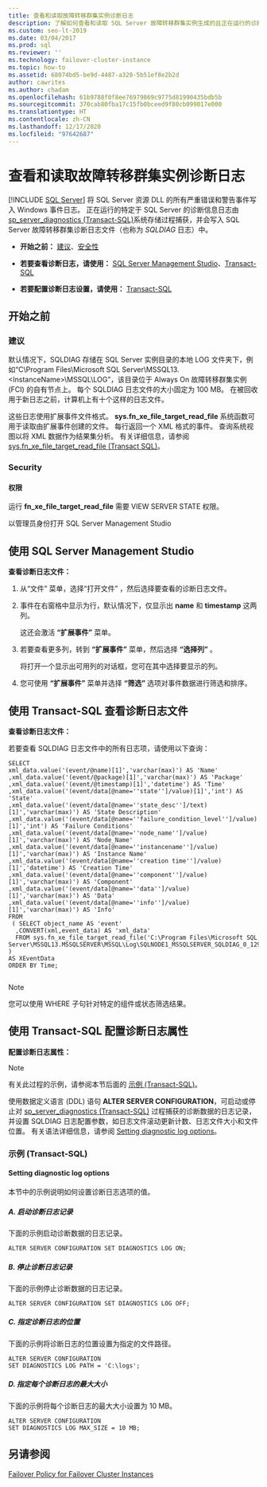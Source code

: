 ```yaml
---
title: 查看和读取故障转移群集实例诊断日志
description: 了解如何查看和读取 SQL Server 故障转移群集实例生成的且正在运行的诊断日志。
ms.custom: seo-lt-2019
ms.date: 03/04/2017
ms.prod: sql
ms.reviewer: ''
ms.technology: failover-cluster-instance
ms.topic: how-to
ms.assetid: 68074bd5-be9d-4487-a320-5b51ef8e2b2d
author: cawrites
ms.author: chadam
ms.openlocfilehash: 61b9788f0f8ee76979869c9775d81990435bdb5b
ms.sourcegitcommit: 370cab80fba17c15fb0bceed9f80cb099017e000
ms.translationtype: HT
ms.contentlocale: zh-CN
ms.lasthandoff: 12/17/2020
ms.locfileid: "97642687"
---
```

# <a name="view-and-read-failover-cluster-instance-diagnostics-log"></a>查看和读取故障转移群集实例诊断日志
[!INCLUDE [SQL Server](../../../includes/applies-to-version/sqlserver.md)]
  将 SQL Server 资源 DLL 的所有严重错误和警告事件写入 Windows 事件日志。 正在运行的特定于 SQL Server 的诊断信息日志由 [sp_server_diagnostics (Transact-SQL)](../../../relational-databases/system-stored-procedures/sp-server-diagnostics-transact-sql.md)系统存储过程捕获，并会写入 SQL Server 故障转移群集诊断日志文件（也称为 *SQLDIAG* 日志）中。  
  
-   **开始之前：** [建议](#Recommendations)、[安全性](#Security)  
  
-   **若要查看诊断日志，请使用：** [SQL Server Management Studio](#SSMSProcedure)、[Transact-SQL](#TsqlProcedure)  
  
-   **若要配置诊断日志设置，请使用：** [Transact-SQL](#TsqlConfigure)  
  
##  <a name="before-you-begin"></a><a name="BeforeYouBegin"></a> 开始之前  
  
###  <a name="recommendations"></a><a name="Recommendations"></a> 建议  
 默认情况下，SQLDIAG 存储在 SQL Server 实例目录的本地 LOG 文件夹下，例如“C\Program Files\Microsoft SQL Server\MSSQL13.\<InstanceName>\MSSQL\LOG”，该目录位于 Always On 故障转移群集实例 (FCI) 的自有节点上。 每个 SQLDIAG 日志文件的大小固定为 100 MB。 在被回收用于新日志之前，计算机上有十个这样的日志文件。  
  
 这些日志使用扩展事件文件格式。 **sys.fn_xe_file_target_read_file** 系统函数可用于读取由扩展事件创建的文件。 每行返回一个 XML 格式的事件。 查询系统视图以将 XML 数据作为结果集分析。 有关详细信息，请参阅 [sys.fn_xe_file_target_read_file (Transact SQL)](../../../relational-databases/system-functions/sys-fn-xe-file-target-read-file-transact-sql.md)。  
  
###  <a name="security"></a><a name="Security"></a> Security  
  
####  <a name="permissions"></a><a name="Permissions"></a> 权限  
 运行 **fn_xe_file_target_read_file** 需要 VIEW SERVER STATE 权限。  
  
 以管理员身份打开 SQL Server Management Studio  
  
##  <a name="using-sql-server-management-studio"></a><a name="SSMSProcedure"></a> 使用 SQL Server Management Studio  
 **查看诊断日志文件：**  
  
1.  从“文件”  菜单，选择“打开文件”   ，然后选择要查看的诊断日志文件。  
  
2.  事件在右窗格中显示为行，默认情况下，仅显示出 **name** 和 **timestamp** 这两列。  
  
     这还会激活 **“扩展事件”** 菜单。  
  
3.  若要查看更多列，转到 **“扩展事件”** 菜单，然后选择 **“选择列”** 。  
  
     将打开一个显示出可用列的对话框，您可在其中选择要显示的列。  
  
4.  您可使用 **“扩展事件”** 菜单并选择 **“筛选”** 选项对事件数据进行筛选和排序。  
  
##  <a name="view-diagnostic-log-files-with-transact-sql"></a><a name="TsqlProcedure"></a> 使用 Transact-SQL 查看诊断日志文件  
 **查看诊断日志文件：**  
  
 若要查看 SQLDIAG 日志文件中的所有日志项，请使用以下查询：  
  
```  
SELECT  
xml_data.value('(event/@name)[1]','varchar(max)') AS 'Name'  
,xml_data.value('(event/@package)[1]','varchar(max)') AS 'Package'  
,xml_data.value('(event/@timestamp)[1]','datetime') AS 'Time'  
,xml_data.value('(event/data[@name=''state'']/value)[1]','int') AS 'State'  
,xml_data.value('(event/data[@name=''state_desc'']/text)[1]','varchar(max)') AS 'State Description'  
,xml_data.value('(event/data[@name=''failure_condition_level'']/value)[1]','int') AS 'Failure Conditions'  
,xml_data.value('(event/data[@name=''node_name'']/value)[1]','varchar(max)') AS 'Node_Name'  
,xml_data.value('(event/data[@name=''instancename'']/value)[1]','varchar(max)') AS 'Instance Name'  
,xml_data.value('(event/data[@name=''creation time'']/value)[1]','datetime') AS 'Creation Time'  
,xml_data.value('(event/data[@name=''component'']/value)[1]','varchar(max)') AS 'Component'  
,xml_data.value('(event/data[@name=''data'']/value)[1]','varchar(max)') AS 'Data'  
,xml_data.value('(event/data[@name=''info'']/value)[1]','varchar(max)') AS 'Info'  
FROM  
 ( SELECT object_name AS 'event'  
  ,CONVERT(xml,event_data) AS 'xml_data'  
  FROM sys.fn_xe_file_target_read_file('C:\Program Files\Microsoft SQL Server\MSSQL13.MSSQLSERVER\MSSQL\Log\SQLNODE1_MSSQLSERVER_SQLDIAG_0_129936003752530000.xel',NULL,NULL,NULL)   
)   
AS XEventData  
ORDER BY Time;  
  
```  
  
> [!NOTE]  
>  您可以使用 WHERE 子句针对特定的组件或状态筛选结果。  
  
##  <a name="configure-diagnostic-log-properties-with-transact-sql"></a><a name="TsqlConfigure"></a> 使用 Transact-SQL 配置诊断日志属性  
 **配置诊断日志属性：**  
  
> [!NOTE]  
>  有关此过程的示例，请参阅本节后面的 [示例 (Transact-SQL)](#TsqlExample)。  
  
 使用数据定义语言 (DDL) 语句 **ALTER SERVER CONFIGURATION**，可启动或停止对 [sp_server_diagnostics (Transact-SQL)](../../../relational-databases/system-stored-procedures/sp-server-diagnostics-transact-sql.md) 过程捕获的诊断数据的日志记录，并设置 SQLDIAG 日志配置参数，如日志文件滚动更新计数、日志文件大小和文件位置。 有关语法详细信息，请参阅 [Setting diagnostic log options](../../../t-sql/statements/alter-server-configuration-transact-sql.md#Diagnostic)。  
  
###  <a name="examples-transact-sql"></a><a name="ConfigTsqlExample"></a> 示例 (Transact-SQL)  
  
####  <a name="setting-diagnostic-log-options"></a><a name="TsqlExample"></a> Setting diagnostic log options  
 本节中的示例说明如何设置诊断日志选项的值。  
  
##### <a name="a-starting-diagnostic-logging"></a>A. 启动诊断日志记录  
 下面的示例启动诊断数据的日志记录。  
  
```  
ALTER SERVER CONFIGURATION SET DIAGNOSTICS LOG ON;  
```  
  
##### <a name="b-stopping-diagnostic-logging"></a>B. 停止诊断日志记录  
 下面的示例停止诊断数据的日志记录。  
  
```  
ALTER SERVER CONFIGURATION SET DIAGNOSTICS LOG OFF;  
```  
  
##### <a name="c-specifying-the-location-of-the-diagnostic-logs"></a>C. 指定诊断日志的位置  
 下面的示例将诊断日志的位置设置为指定的文件路径。  
  
```  
ALTER SERVER CONFIGURATION  
SET DIAGNOSTICS LOG PATH = 'C:\logs';  
```  
  
##### <a name="d-specifying-the-maximum-size-of-each-diagnostic-log"></a>D. 指定每个诊断日志的最大大小  
 下面的示例将每个诊断日志的最大大小设置为 10 MB。  
  
```  
ALTER SERVER CONFIGURATION   
SET DIAGNOSTICS LOG MAX_SIZE = 10 MB;  
```  
  
## <a name="see-also"></a>另请参阅  
 [Failover Policy for Failover Cluster Instances](../../../sql-server/failover-clusters/windows/failover-policy-for-failover-cluster-instances.md)  
  
  

